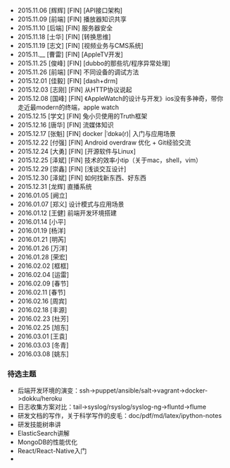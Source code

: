 * 2015.11.06 [辉辉] [FIN] [API接口架构]
* 2015.11.09 [前端] [FIN] 播放器知识共享
* 2015.11.10 [后端] [FIN] 服务器安全
* 2015.11.18 [士华] [FIN] [转换思维]
* 2015.11.19 [志文] [FIN] [视频业务与CMS系统]
* 2015.11.__ [曹雷] [FIN] [AppleTV开发]
* 2015.11.25 [俊峰] [FIN] [dubbo的那些坑/程序异常处理]
* 2015.11.26 [前端] [FIN] 不同设备的调试方法
* 2015.12.01 [佳毅] [FIN] [dash+drm]
* 2015.12.03 [志刚] [FIN] 从HTTP协议说起
* 2015.12.08 [国峰] [FIN] 《AppleWatch的设计与开发》ios没有多神奇，带你走近最modern的终端，apple watch
* 2015.12.15 [学文] [FIN] 兔小贝使用的Truth框架
* 2015.12.16 [唐华] [FIN] 流媒体知识
* 2015.12.17 [张魁] [FIN] docker |ˈdɒkə(r)| 入门与应用场景
* 2015.12.22 [付强] [FIN] Android overdraw 优化 + Git经验交流
* 2015.12.24 [大勇] [FIN] [开源软件与Linux]
* 2015.12.25 [泽斌] [FIN] 技术的效率小tip（关于mac，shell，vim）
* 2015.12.29 [崇鑫] [FIN] [浅谈交互设计]
* 2015.12.30 [泽斌] [FIN] 如何找新东西、好东西
* 2015.12.31 [龙辉] 直播系统
* 2016.01.05 [阙立]
* 2016.01.07 [郑义] 设计模式与应用场景
* 2016.01.12 [王健] 前端开发环境搭建
* 2016.01.14 [小平]
* 2016.01.19 [杨洋]
* 2016.01.21 [明芮]
* 2016.01.26 [万洋]
* 2016.01.28 [荣宏]
* 2016.02.02 [框框]
* 2016.02.04 [运雷]
* 2016.02.09 [春节]
* 2016.02.11 [春节]
* 2016.02.16 [周宾]
* 2016.02.18 [丰源]
* 2016.02.23 [杜芳]
* 2016.02.25 [旭东]
* 2016.03.01 [王袁]
* 2016.03.03 [冬青]
* 2016.03.08 [姚东]


### 待选主题
 * 后端开发环境的演变：ssh->puppet/ansible/salt->vagrant->docker->dokku/heroku
 * 日志收集方案对比：tail->syslog/rsyslog/syslog-ng->fluntd->flume
 * 研发文档的写作，关于科学写作的皮毛：doc/pdf/md/latex/ipython-notes
 * 研发技能树串讲
 * ElasticSearch讲解
 * MongoDB的性能优化
 * React/React-Native入门
 *
